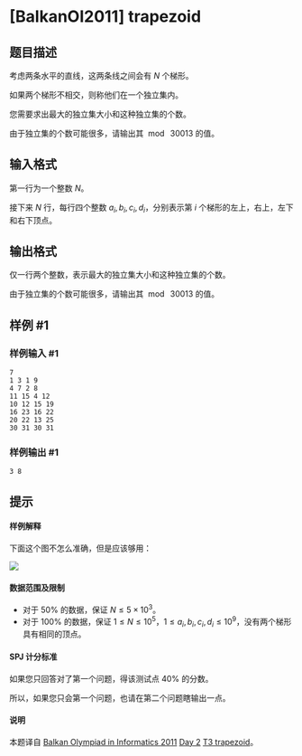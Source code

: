 # [BalkanOI2011] trapezoid

## 题目描述

考虑两条水平的直线，这两条线之间会有 $N$ 个梯形。

如果两个梯形不相交，则称他们在一个独立集内。

您需要求出最大的独立集大小和这种独立集的个数。

由于独立集的个数可能很多，请输出其 $\bmod\ 30013$ 的值。

## 输入格式

第一行为一个整数 $N$。

接下来 $N$ 行，每行四个整数 $a_i,b_i,c_i,d_i$，分别表示第 $i$ 个梯形的左上，右上，左下和右下顶点。

## 输出格式

仅一行两个整数，表示最大的独立集大小和这种独立集的个数。

由于独立集的个数可能很多，请输出其 $\bmod\ 30013$ 的值。

## 样例 #1

### 样例输入 #1
```
7
1 3 1 9
4 7 2 8
11 15 4 12
10 12 15 19
16 23 16 22
20 22 13 25
30 31 30 31
```

### 样例输出 #1

```
3 8
```

## 提示

#### 样例解释
下面这个图不怎么准确，但是应该够用：

![](https://cdn.luogu.com.cn/upload/image_hosting/tlwnkrg6.png)

#### 数据范围及限制
- 对于 $50\%$ 的数据，保证 $N\le 5\times 10^3$。
- 对于 $100\%$ 的数据，保证 $1\le N\le 10^5$，$1\le a_i,b_i,c_i,d_i\le 10^9$，没有两个梯形具有相同的顶点。

#### SPJ 计分标准
如果您只回答对了第一个问题，得该测试点 $40\%$ 的分数。

所以，如果您只会第一个问题，也请在第二个问题瞎输出一点。

#### 说明
本题译自 [Balkan Olympiad in Informatics 2011](http://www.boi2011.ro/boi2011/) [Day 2](http://www.boi2011.ro/boi2011/?pagina=probleme) [T3 trapezoid](http://www.boi2011.ro/resurse/tasks/trapezoid.pdf)。
